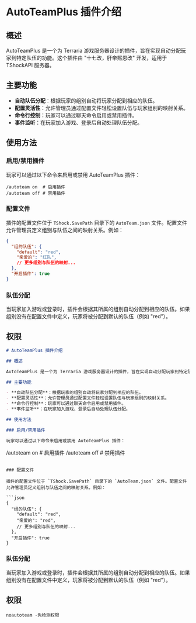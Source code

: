 # AutoTeamPlus 插件介绍

## 概述

AutoTeamPlus 是一个为 Terraria 游戏服务器设计的插件，旨在实现自动分配玩家到特定队伍的功能。这个插件由 "十七改，肝帝熙恩改" 开发，适用于 TShockAPI 服务器。

## 主要功能

- **自动队伍分配**：根据玩家的组别自动将玩家分配到相应的队伍。
- **配置灵活性**：允许管理员通过配置文件轻松设置队伍与玩家组别的映射关系。
- **命令行控制**：玩家可以通过聊天命令启用或禁用插件。
- **事件监听**：在玩家加入游戏、登录后自动处理队伍分配。

## 使用方法

### 启用/禁用插件

玩家可以通过以下命令来启用或禁用 AutoTeamPlus 插件：

```
/autoteam on  # 启用插件
/autoteam off # 禁用插件
```

### 配置文件

插件的配置文件位于 `TShock.SavePath` 目录下的 `AutoTeam.json` 文件。配置文件允许管理员定义组别与队伍之间的映射关系。例如：

```json
{
  "组的队伍": {
    "default": "red",
    "亲爱的": "红队",
    // 更多组别与队伍的映射...
  },
  "开启插件": true
}
```

### 队伍分配

当玩家加入游戏或登录时，插件会根据其所属的组别自动分配到相应的队伍。如果组别没有在配置文件中定义，玩家将被分配到默认的队伍（例如 "red"）。

## 权限
 ```markdown
# AutoTeamPlus 插件介绍

## 概述

AutoTeamPlus 是一个为 Terraria 游戏服务器设计的插件，旨在实现自动分配玩家到特定队伍的功能。这个插件由 "十七改，肝帝熙恩改" 开发，适用于 TShockAPI 服务器。

## 主要功能

- **自动队伍分配**：根据玩家的组别自动将玩家分配到相应的队伍。
- **配置灵活性**：允许管理员通过配置文件轻松设置队伍与玩家组别的映射关系。
- **命令行控制**：玩家可以通过聊天命令启用或禁用插件。
- **事件监听**：在玩家加入游戏、登录后自动处理队伍分配。

## 使用方法

### 启用/禁用插件

玩家可以通过以下命令来启用或禁用 AutoTeamPlus 插件：

```
/autoteam on  # 启用插件
/autoteam off # 禁用插件
```

### 配置文件

插件的配置文件位于 `TShock.SavePath` 目录下的 `AutoTeam.json` 文件。配置文件允许管理员定义组别与队伍之间的映射关系。例如：

```json
{
  "组的队伍": {
    "default": "red",
    "亲爱的": "red",
    // 更多组别与队伍的映射...
  },
  "开启插件": true
}
```

### 队伍分配

当玩家加入游戏或登录时，插件会根据其所属的组别自动分配到相应的队伍。如果组别没有在配置文件中定义，玩家将被分配到默认的队伍（例如 "red"）。

## 权限

```
noautoteam -免检测权限
```
